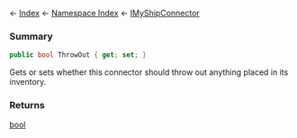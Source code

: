 ← [Index](Api-Index) ← [Namespace Index](Namespace-Index) ← [IMyShipConnector](Sandbox.ModAPI.Ingame.IMyShipConnector)

### Summary

```csharp
public bool ThrowOut { get; set; }
```

Gets or sets whether this connector should throw out anything placed in its inventory.

### Returns

[bool](https://docs.microsoft.com/en-us/dotnet/api/system.boolean?view=netframework-4.6)

